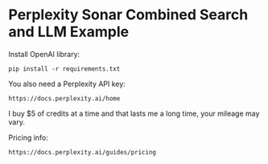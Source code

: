 # Perplexity Sonar Combined Search and LLM Example

Install OpenAI library:

    pip install -r requirements.txt

You also need a Perplexity API key:

    https://docs.perplexity.ai/home

I buy $5 of credits at a time and that lasts me a long time, your mileage may vary.

Pricing info:

    https://docs.perplexity.ai/guides/pricing
